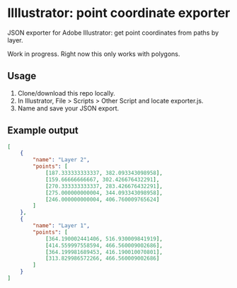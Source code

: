 # Illlustrator: point coordinate exporter
JSON exporter for Adobe Illustrator: get point coordinates from paths by layer.

Work in progress. Right now this only works with polygons.

## Usage
1. Clone/download this repo locally.
2. In Illustrator, File > Scripts > Other Script and locate exporter.js.
3. Name and save your JSON export.

## Example output

```json
[
    {
        "name": "Layer 2",
        "points": [
            [187.333333333337, 382.093343098958],
            [159.66666666667, 302.426676432291],
            [270.333333333337, 283.426676432291],
            [275.000000000004, 344.093343098958],
            [246.000000000004, 406.760009765624]
        ]
    },
    {
        "name": "Layer 1",
        "points": [
            [364.190002441406, 516.930009841919],
            [414.559997558594, 466.560009002686],
            [364.199981689453, 416.190010070801],
            [313.829986572266, 466.560009002686]
        ]
    }
]
```
